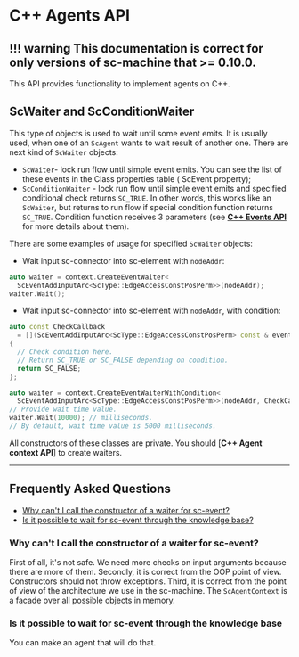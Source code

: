 # **C++ Agents API**

!!! warning
    This documentation is correct for only versions of sc-machine that >= 0.10.0.
--- 

This API provides functionality to implement agents on C++.

## **ScWaiter** and **ScConditionWaiter**

This type of objects is used to wait until some event emits. It is usually used, when one of an `ScAgent` wants to wait 
result of another one. There are next kind of `ScWaiter` objects:

* `ScWaiter`- lock run flow until simple event emits. You can see the list of these events in the Class properties table (
  ScEvent property);
* `ScConditionWaiter` - lock run flow until simple event emits and specified conditional check returns `SC_TRUE`. In other
  words, this works like an `ScWaiter`, but returns to run flow if special condition function returns `SC_TRUE`. Condition
  function receives 3 parameters (see [**C++ Events API**](events.md) for more details about them).

There are some examples of usage for specified `ScWaiter` objects:

* Wait input sc-connector into sc-element with `nodeAddr`:

```cpp
auto waiter = context.CreateEventWaiter<
  ScEventAddInputArc<ScType::EdgeAccessConstPosPerm>>(nodeAddr);
waiter.Wait();
```

* Wait input sc-connector into sc-element with `nodeAddr`, with condition:

```cpp
auto const CheckCallback 
  = [](ScEventAddInputArc<ScType::EdgeAccessConstPosPerm> const & event)
{
  // Check condition here.
  // Return SC_TRUE or SC_FALSE depending on condition.
  return SC_FALSE;
};

auto waiter = context.CreateEventWaiterWithCondition<
  ScEventAddInputArc<ScType::EdgeAccessConstPosPerm>>(nodeAddr, CheckCallback);
// Provide wait time value.
waiter.Wait(10000); // milliseconds.
// By default, wait time value is 5000 milliseconds.
```

All constructors of these classes are private. You should [**C++ Agent context API**] to create waiters.

--- 

## **Frequently Asked Questions**

<!-- no toc -->
- [Why can't I call the constructor of a waiter for sc-event?](#why-cant-i-call-the-constructor-of-a-waiter-for-sc-event)
- [Is it possible to wait for sc-event through the knowledge base?](#is-it-possible-to-wait-for-sc-event-through-the-knowledge-base)

### **Why can't I call the constructor of a waiter for sc-event?**

First of all, it's not safe. We need more checks on input arguments because there are more of them. Secondly, it is correct from the OOP point of view. Constructors should not throw exceptions. Third, it is correct from the point of view of the architecture we use in the sc-machine. The `ScAgentContext` is a facade over all possible objects in memory. 

### **Is it possible to wait for sc-event through the knowledge base**

You can make an agent that will do that.
